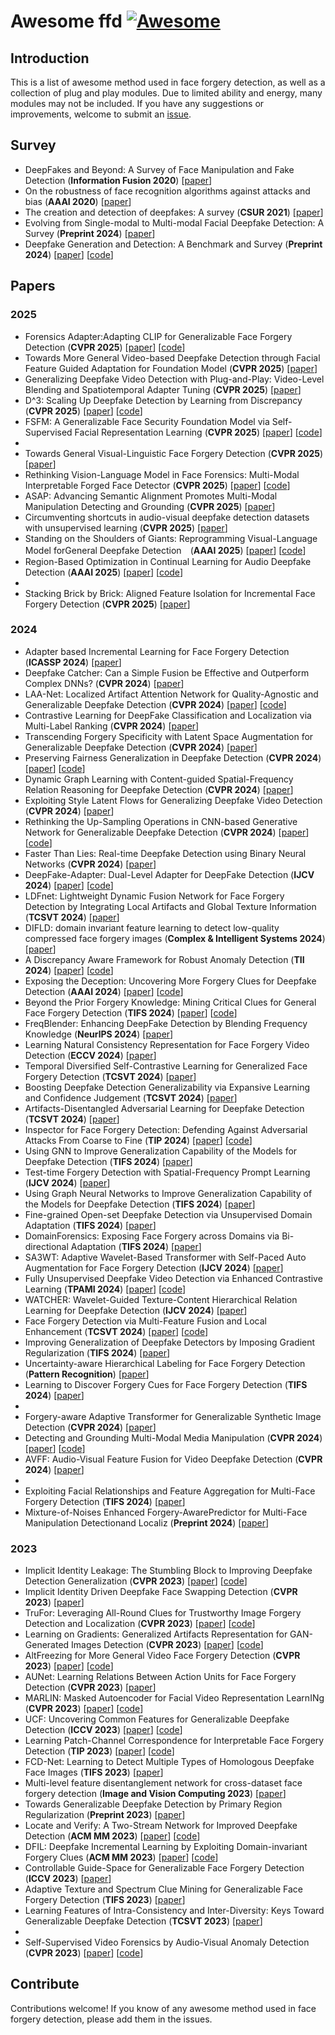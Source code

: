 # Awesome ffd [![Awesome](https://awesome.re/badge.svg)](https://awesome.re)


## Introduction

This is a list of awesome method used in face forgery detection, as well as a collection of plug and play modules. Due to limited ability and energy, many modules may not be included. If you have any suggestions or improvements, welcome to submit an [issue](https://github.com/chessxu/awesome-ffd/issues).

## Survey
<!-- - XXX survey (**XX journal or conference**) [[paper](link)] -->
- DeepFakes and Beyond: A Survey of Face Manipulation and Fake Detection (**Information Fusion 2020**) [[paper](https://arxiv.org/pdf/2001.00179v1)]
- On the robustness of face recognition algorithms against attacks and bias (**AAAI 2020**) [[paper](https://arxiv.org/abs/2002.02942)]
- The creation and detection of deepfakes: A survey (**CSUR 2021**) [[paper](https://dl.acm.org/doi/10.1145/3425780)]
- Evolving from Single-modal to Multi-modal Facial Deepfake Detection: A Survey (**Preprint 2024**) [[paper](https://arxiv.org/abs/2406.06965)]
- Deepfake Generation and Detection: A Benchmark and Survey (**Preprint 2024**) [[paper](https://arxiv.org/pdf/2403.17881)] [[code](https://github.com/flyingby/Awesome-Deepfake-Generation-and-Detection)]



## Papers

### 2025
- Forensics Adapter:Adapting CLIP for Generalizable Face Forgery Detection (**CVPR 2025**) [[paper](https://arxiv.org/pdf/2411.19715)] [[code](https://github.com/OUC-VAS/ForensicsAdapter)]
- Towards More General Video-based Deepfake Detection through Facial Feature Guided Adaptation for Foundation Model (**CVPR 2025**) [[paper](https://arxiv.org/abs/2404.05583)]
- Generalizing Deepfake Video Detection with Plug-and-Play: Video-Level Blending and Spatiotemporal Adapter Tuning (**CVPR 2025**) [[paper](https://arxiv.org/abs/2408.17065)]
- D^3: Scaling Up Deepfake Detection by Learning from Discrepancy (**CVPR 2025**) [[paper](https://arxiv.org/abs/2404.04584)] [[code](https://github.com/BigAandSmallq/D3)]
- FSFM: A Generalizable Face Security Foundation Model via Self-Supervised Facial Representation Learning (**CVPR 2025**) [[paper](https://arxiv.org/pdf/2412.12032)] [[code](https://github.com/wolo-wolo/FSFM)]
-
- Towards General Visual-Linguistic Face Forgery Detection (**CVPR 2025**) [[paper](https://arxiv.org/abs/2502.20698)]
- Rethinking Vision-Language Model in Face Forensics: Multi-Modal Interpretable Forged Face Detector (**CVPR 2025**) [[paper](https://arxiv.org/abs/2503.20188)] [[code](https://github.com/CHELSEA234/M2F2_Det)]
- ASAP: Advancing Semantic Alignment Promotes Multi-Modal Manipulation Detecting and Grounding (**CVPR 2025**) [[paper](https://arxiv.org/abs/2412.12718)]
- Circumventing shortcuts in audio-visual deepfake detection datasets with unsupervised learning (**CVPR 2025**) [[paper](https://arxiv.org/abs/2412.00175)]
- Standing on the Shoulders of Giants: Reprogramming Visual-Language Model forGeneral Deepfake Detection　(**AAAI 2025**) [[paper](https://arxiv.org/abs/2409.02664)] [[code](https://github.com/simrandysanic/Image-DeepFake-Detection-using-RepDFD)]
- Region-Based Optimization in Continual Learning for Audio Deepfake Detection (**AAAI 2025**) [[paper](https://arxiv.org/abs/2412.11551)] [[code](https://github.com/cyjie429/RegO)]
-
- Stacking Brick by Brick: Aligned Feature Isolation for Incremental Face Forgery Detection (**CVPR 2025**) [[paper](https://arxiv.org/abs/2411.11396)]





### 2024
<!--  - XXX (**XX**) [[paper](XX)] [[code](XXX)] -->
- Adapter based Incremental Learning for Face Forgery Detection (**ICASSP 2024**) [[paper](https://ieeexplore.ieee.org/abstract/document/10446543)]
- Deepfake Catcher: Can a Simple Fusion be Effective and Outperform Complex DNNs? (**CVPR 2024**) [[paper](https://ieeexplore.ieee.org/document/10678396)]
- LAA-Net: Localized Artifact Attention Network for Quality-Agnostic and Generalizable Deepfake Detection (**CVPR 2024**) [[paper](https://arxiv.org/pdf/2401.13856)] [[code](https://github.com/10Ring/LAA-Net)]
- Contrastive Learning for DeepFake Classification and Localization via Multi-Label Ranking (**CVPR 2024**) [[paper](https://openaccess.thecvf.com/content/CVPR2024/papers/Hong_Contrastive_Learning_for_DeepFake_Classification_and_Localization_via_Multi-Label_Ranking_CVPR_2024_paper.pdf)]
- Transcending Forgery Specificity with Latent Space Augmentation for Generalizable Deepfake Detection (**CVPR 2024**) [[paper](https://openaccess.thecvf.com/content/CVPR2024/papers/Yan_Transcending_Forgery_Specificity_with_Latent_Space_Augmentation_for_Generalizable_Deepfake_CVPR_2024_paper.pdf)]
- Preserving Fairness Generalization in Deepfake Detection (**CVPR 2024**) [[paper](https://openaccess.thecvf.com/content/CVPR2024/papers/Lin_Preserving_Fairness_Generalization_in_Deepfake_Detection_CVPR_2024_paper.pdf)] [[code](https://github.com/Purdue-M2/Fairness-Generalization)]
- Dynamic Graph Learning with Content-guided Spatial-Frequency Relation Reasoning for Deepfake Detection (**CVPR 2024**) [[paper](https://openaccess.thecvf.com/content/CVPR2023/papers/Wang_Dynamic_Graph_Learning_With_Content-Guided_Spatial-Frequency_Relation_Reasoning_for_Deepfake_CVPR_2023_paper.pdf)]
- Exploiting Style Latent Flows for Generalizing Deepfake Video Detection (**CVPR 2024**) [[paper](https://openaccess.thecvf.com/content/CVPR2024/papers/Choi_Exploiting_Style_Latent_Flows_for_Generalizing_Deepfake_Video_Detection_CVPR_2024_paper.pdf)]
- Rethinking the Up-Sampling Operations in CNN-based Generative Network for Generalizable Deepfake Detection (**CVPR 2024**) [[paper](https://arxiv.org/abs/2312.10461)] [[code](https://github.com/chuangchuangtan/NPR-DeepfakeDetection)]
- Faster Than Lies: Real-time Deepfake Detection using Binary Neural Networks (**CVPR 2024**) [[paper](https://openaccess.thecvf.com/content/CVPR2024W/DFAD/html/Lanzino_Faster_Than_Lies_Real-time_Deepfake_Detection_using_Binary_Neural_Networks_CVPRW_2024_paper.html?utm_source=chatgpt.com)]
- DeepFake-Adapter: Dual-Level Adapter for DeepFake Detection (**IJCV 2024**) [[paper](https://arxiv.org/pdf/2306.00863v1)] [[code](https://github.com/rshaojimmy/deepfake-adapter)]
- LDFnet: Lightweight Dynamic Fusion Network for Face Forgery Detection by Integrating Local Artifacts and Global Texture Information (**TCSVT 2024**) [[paper](https://ieeexplore.ieee.org/document/10163252)]
- DIFLD: domain invariant feature learning to detect low-quality compressed face forgery images (**Complex & Intelligent Systems 2024**) [[paper](https://link.springer.com/article/10.1007/s40747-023-01160-x)]
- A Discrepancy Aware Framework for Robust Anomaly Detection (**TII 2024**) [[paper](https://ieeexplore.ieee.org/document/10272031)] [[code](https://github.com/caiyuxuan1120/DAF)]
- Exposing the Deception: Uncovering More Forgery Clues for Deepfake Detection (**AAAI 2024**) [[paper](https://arxiv.org/pdf/2403.01786)] [[code](https://github.com/QingyuLiu/Exposing-the-Deception)]
- Beyond the Prior Forgery Knowledge: Mining Critical Clues for General Face Forgery Detection (**TIFS 2024**) [[paper](https://ieeexplore.ieee.org/abstract/document/10315169)] [[code](https://github.com/LoveSiameseCat/CFM)]
- FreqBlender: Enhancing DeepFake Detection by Blending Frequency Knowledge (**NeurlPS 2024**) [[paper](https://link.zhihu.com/?target=https%3A//arxiv.org/abs/2404.13872)]
- Learning Natural Consistency Representation for Face Forgery Video Detection (**ECCV 2024**) [[paper](https://arxiv.org/abs/2407.10550)]
- Temporal Diversified Self-Contrastive Learning for Generalized Face Forgery Detection (**TCSVT 2024**) [[paper](https://ieeexplore.ieee.org/document/10620229)]
- Boosting Deepfake Detection Generalizability via Expansive Learning and Confidence Judgement (**TCSVT 2024**) [[paper](https://ieeexplore.ieee.org/abstract/document/10684474)]
- Artifacts-Disentangled Adversarial Learning for Deepfake Detection (**TCSVT 2024**) [[paper](https://ieeexplore.ieee.org/abstract/document/9931753/)]
- Inspector for Face Forgery Detection: Defending Against Adversarial Attacks From Coarse to Fine (**TIP 2024**) [[paper](https://ieeexplore.ieee.org/document/10620380)] [[code](https://github.com/xarryon/Inspector)]
- Using GNN to Improve Generalization Capability of the Models for Deepfake Detection (**TIFS 2024**) [[paper](https://ieeexplore.ieee.org/abstract/document/10654318)]
- Test-time Forgery Detection with Spatial-Frequency Prompt Learning (**IJCV 2024**) [[paper](https://link.springer.com/article/10.1007/s11263-024-02208-2)]
- Using Graph Neural Networks to Improve Generalization Capability of the Models for Deepfake Detection (**TIFS 2024**) [[paper](https://ieeexplore.ieee.org/abstract/document/10654318)]
- Fine-grained Open-set Deepfake Detection via Unsupervised Domain Adaptation (**TIFS 2024**) [[paper](https://ieeexplore.ieee.org/abstract/document/10614208/)]
- DomainForensics: Exposing Face Forgery across Domains via Bi-directional Adaptation (**TIFS 2024**) [[paper](https://ieeexplore.ieee.org/abstract/document/10601589)]
- SA3WT: Adaptive Wavelet-Based Transformer with Self-Paced Auto Augmentation for Face Forgery Detection (**IJCV 2024**) [[paper](https://link.springer.com/article/10.1007/s11263-024-02091-x)]
- Fully Unsupervised Deepfake Video Detection via Enhanced Contrastive Learning (**TPAMI 2024**) [[paper](https://ieeexplore.ieee.org/abstract/document/10411047)] [[code](https://github.com/bestalllen/Unsupervised_DF_Detection/)]
- WATCHER: Wavelet-Guided Texture-Content Hierarchical Relation Learning for Deepfake Detection (**IJCV 2024**) [[paper](https://link.springer.com/article/10.1007/s11263-024-02116-5)]
- Face Forgery Detection via Multi-Feature Fusion and Local Enhancement (**TCSVT 2024**) [[paper](https://ieeexplore.ieee.org/abstract/document/10504924)] [[code](https://github.com/jhchen1998/DeepfakeDetection)]
- Improving Generalization of Deepfake Detectors by Imposing Gradient Regularization (**TIFS 2024**) [[paper](https://ieeexplore.ieee.org/abstract/document/10516609)]
- Uncertainty-aware Hierarchical Labeling for Face Forgery Detection (**Pattern Recognition**) [[paper](https://www.sciencedirect.com/science/article/abs/pii/S0031320324002772)]
- Learning to Discover Forgery Cues for Face Forgery Detection (**TIFS 2024**) [[paper](https://ieeexplore.ieee.org/abstract/document/10458687)]
- 
- Forgery-aware Adaptive Transformer for Generalizable Synthetic Image Detection (**CVPR 2024**) [[paper](https://link.zhihu.com/?target=https%3A//openaccess.thecvf.com/content/CVPR2024/papers/Liu_Forgery-aware_Adaptive_Transformer_for_Generalizable_Synthetic_Image_Detection_CVPR_2024_paper.pdf)]
- Detecting and Grounding Multi-Modal Media Manipulation (**CVPR 2024**) [[paper](https://openaccess.thecvf.com/content/CVPR2023/papers/Shao_Detecting_and_Grounding_Multi-Modal_Media_Manipulation_CVPR_2023_paper.pdf)] [[code](https://github.com/rshaojimmy/MultiModal-DeepFake)]
- AVFF: Audio-Visual Feature Fusion for Video Deepfake Detection (**CVPR 2024**) [[paper](https://openaccess.thecvf.com/content/CVPR2024/html/Oorloff_AVFF_Audio-Visual_Feature_Fusion_for_Video_Deepfake_Detection_CVPR_2024_paper.html)]
- 
- Exploiting Facial Relationships and Feature Aggregation for Multi-Face Forgery Detection (**TIFS 2024**) [[paper](https://ieeexplore.ieee.org/stamp/stamp.jsp?tp=&arnumber=10689267)]
- Mixture-of-Noises Enhanced Forgery-AwarePredictor for Multi-Face Manipulation Detectionand Localiz (**Preprint 2024**) [[paper](https://arxiv.org/pdf/2408.02306)]




### 2023
- Implicit Identity Leakage: The Stumbling Block to Improving Deepfake Detection Generalization (**CVPR 2023**) [[paper](https://ieeexplore.ieee.org/stamp/stamp.jsp?tp=&arnumber=10204669)] [[code](https://github.com/megvii-research/CADDM)]
- Implicit Identity Driven Deepfake Face Swapping Detection (**CVPR 2023**) [[paper](https://openaccess.thecvf.com/content/CVPR2023/papers/Huang_Implicit_Identity_Driven_Deepfake_Face_Swapping_Detection_CVPR_2023_paper.pdf)]
- TruFor: Leveraging All-Round Clues for Trustworthy Image Forgery Detection and Localization (**CVPR 2023**) [[paper](https://ieeexplore.ieee.org/abstract/document/10205460)] [[code](https://grip-unina.github.io/TruFor/)]
- Learning on Gradients: Generalized Artifacts Representation for GAN-Generated Images Detection (**CVPR 2023**) [[paper](https://ieeexplore.ieee.org/document/10203908)] [[code](https://github.com/chuangchuangtan/LGrad)]
- AltFreezing for More General Video Face Forgery Detection (**CVPR 2023**) [[paper](https://openaccess.thecvf.com/content/CVPR2023/papers/Wang_AltFreezing_for_More_General_Video_Face_Forgery_Detection_CVPR_2023_paper.pdf)] [[code](https://github.com/ZhendongWang6/AltFreezing)]
- AUNet: Learning Relations Between Action Units for Face Forgery Detection (**CVPR 2023**) [[paper](https://openaccess.thecvf.com/content/CVPR2023/papers/Bai_AUNet_Learning_Relations_Between_Action_Units_for_Face_Forgery_Detection_CVPR_2023_paper.pdf)]
- MARLIN: Masked Autoencoder for Facial Video Representation LearnINg (**CVPR 2023**) [[paper](https://openaccess.thecvf.com/content/CVPR2023/papers/Cai_MARLIN_Masked_Autoencoder_for_Facial_Video_Representation_LearnINg_CVPR_2023_paper.pdf)] [[code](https://github.com/ControlNet/MARLIN)]
- UCF: Uncovering Common Features for Generalizable Deepfake Detection (**ICCV 2023**) [[paper](https://arxiv.org/pdf/2304.13949v1)] [[code](https://github.com/SCLBD/DeepfakeBench)]
- Learning Patch-Channel Correspondence for Interpretable Face Forgery Detection (**TIP 2023**) [[paper](https://ieeexplore.ieee.org/document/10050168)] [[code](https://github.com/Jae35/IFFD)]
- FCD-Net: Learning to Detect Multiple Types of Homologous Deepfake Face Images (**TIFS 2023**) [[paper](https://ieeexplore.ieee.org/document/10106503)]
- Multi-level feature disentanglement network for cross-dataset face forgery detection (**Image and Vision Computing 2023**) [[paper](https://www.sciencedirect.com/science/article/pii/S0262885623000604)]
- Towards Generalizable Deepfake Detection by Primary Region Regularization (**Preprint 2023**) [[paper](https://arxiv.org/abs/2307.12534)]
- Locate and Verify: A Two-Stream Network for Improved Deepfake Detection (**ACM MM 2023**) [[paper](https://arxiv.org/pdf/2309.11131)] [[code](https://github.com/sccsok/Locate-and-Verify)]
- DFIL: Deepfake Incremental Learning by Exploiting Domain-invariant Forgery Clues (**ACM MM 2023**) [[paper](https://arxiv.org/pdf/2309.09526)] [[code](https://github.com/DeepFakeIL/DFIL)]
- Controllable Guide-Space for Generalizable Face Forgery Detection (**ICCV 2023**) [[paper](https://openaccess.thecvf.com/content/ICCV2023/papers/Guo_Controllable_Guide-Space_for_Generalizable_Face_Forgery_Detection_ICCV_2023_paper.pdf)]
- Adaptive Texture and Spectrum Clue Mining for Generalizable Face Forgery Detection (**TIFS 2023**) [[paper](https://ieeexplore.ieee.org/abstract/document/10315169)]
- Learning Features of Intra-Consistency and Inter-Diversity: Keys Toward Generalizable Deepfake Detection (**TCSVT 2023**) [[paper](https://ieeexplore.ieee.org/abstract/document/9903059)]
- 
- Self-Supervised Video Forensics by Audio-Visual Anomaly Detection (**CVPR 2023**) [[paper](https://openaccess.thecvf.com/content/CVPR2023/papers/Feng_Self-Supervised_Video_Forensics_by_Audio-Visual_Anomaly_Detection_CVPR_2023_paper.pdf)] [[code](https://github.com/cfeng16/audio-visual-forensics)]



## Contribute

Contributions welcome! If you know of any awesome method used in face forgery detection, please add them in the issues.
